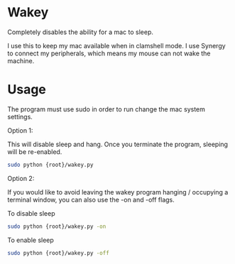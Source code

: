 # Wakey

Completely disables the ability for a mac to sleep. 

I use this to keep my mac available when in clamshell mode. I use Synergy to connect my peripherals, which means my mouse can not wake the machine.

# Usage

The program must use sudo in order to run change the mac system settings. 

Option 1: 

This will disable sleep and hang. Once you terminate the program, sleeping will be re-enabled.
```bash
sudo python {root}/wakey.py
```

Option 2: 

If you would like to avoid leaving the wakey program hanging / occupying a terminal window, you can also use the -on and -off flags.

To disable sleep
```bash
sudo python {root}/wakey.py -on
```

To enable sleep
```bash
sudo python {root}/wakey.py -off
```
